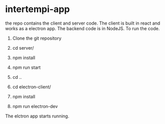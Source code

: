 # intertempi-app
the repo contains the client and server code. The client is built in react and works as a electron app. The backend code is in NodeJS.
To run the code.
1) Clone the git repository
2) cd server/
3) npm install
4) npm run start

5) cd ..
6) cd electron-client/
7) npm install
8) npm run electron-dev

The elctron app starts running.